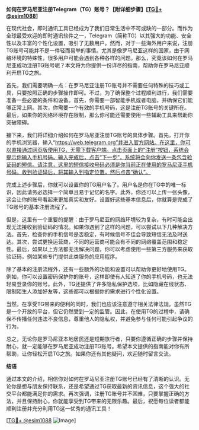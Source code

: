 **如何在罗马尼亚注册Telegram（TG）账号？【附详细步骤】[[TG💪+ @esim1088](https://t.me/s/esim1088)]**

在现代社会，即时通讯工具已经成为了我们日常生活中不可或缺的一部分。而作为全球最受欢迎的即时通讯软件之一，Telegram（简称TG）以其强大的功能、安全性以及丰富的个性化设置，吸引了无数用户。然而，对于一些海外用户来说，注册TG账号可能并不是一件轻而易举的事情。尤其是像罗马尼亚这样的国家，由于网络环境的特殊性，很多用户可能会遇到各种各样的问题。那么，究竟该如何在罗马尼亚成功注册TG账号呢？本文将为你提供一份详尽的指南，帮助你在罗马尼亚顺利开启TG之旅。

首先，我们需要明确一点：在罗马尼亚注册TG账号并不需要任何特殊的技巧或工具，只要按照正确的步骤操作即可。不过，为了确保整个过程顺利进行，我们需要准备一些必要的条件和设备。首先，你需要一部智能手机或者电脑，并确保它们能够正常上网。其次，你需要一个有效的手机号码，这是注册TG账号的关键所在。最后，如果你的网络环境存在限制，那么你可能还需要使用一些辅助工具来帮助你突破障碍。

接下来，我们将详细介绍如何在罗马尼亚注册TG账号的具体步骤。首先，打开你的手机浏览器，输入“https://web.telegram.org”并进入官方网站。在这里，你可以直接通过网页版使用TG，无需下载客户端。点击页面上的“注册”按钮，系统会提示你输入手机号码。输入完成后，点击“下一步”，系统将会向你发送一条包含验证码的短信。请注意，这里的短信接收号码必须是你当前正在使用的罗马尼亚手机号码。收到验证码后，将其输入到指定位置，然后点击“确认”。

完成上述步骤后，你就可以设置你的TG用户名了。用户名是你在TG中的唯一标识，因此请务必选择一个简单且易于记忆的名字。此外，你还可以上传一张头像，这会让你的账号看起来更加真实和友好。设置好这些基本信息后，你就算是完成了TG账号的基本注册流程了。

但是，这里有一个重要的提醒：由于罗马尼亚的网络环境较为复杂，有时可能会出现无法接收到验证码的情况。如果你遇到了这样的问题，可以尝试以下几种解决方法。首先，检查你的手机信号是否稳定，有时候信号不佳会导致短信无法及时送达。其次，尝试更换运营商，不同的运营商可能会有不同的网络覆盖范围和稳定性。最后，如果以上方法都无法解决问题，你可以考虑使用一些第三方服务来获取验证码，例如某些专门提供此类服务的应用程序。

除了基本的注册流程外，还有一些额外的功能和设置可以帮助你更好地使用TG。例如，你可以设置密码保护你的账号，这样即使有人知道了你的手机号码，也无法轻易登录你的账号。此外，TG还提供了许多隐私保护选项，比如隐藏在线状态、限制陌生人添加好友等，这些都可以根据你的需求进行个性化设置。

当然，在享受TG带来的便利的同时，我们也应该注意遵守相关法律法规。虽然TG是一个开放的平台，但它仍然受到一定的监管。因此，在使用TG的过程中，请确保不传播任何违法不良信息，尊重他人的隐私权，并避免参与任何可能引起争议的行为。

总之，无论你是罗马尼亚本地居民还是短期旅行者，只要你遵循正确的步骤并保持耐心，就一定能够在罗马尼亚成功注册TG账号。希望本文提供的指南能对你有所帮助，让你轻松开启TG之旅。如果你还有其他疑问，欢迎随时留言交流。

**结语**

通过本文的介绍，相信你对如何在罗马尼亚注册TG账号已经有了清晰的认识。无论你是想与朋友保持联系，还是希望通过TG获取最新的资讯信息，这个强大的社交平台都能满足你的需求。再次强调，注册TG账号并不困难，只要掌握正确的方法，并且保持耐心，你就能享受到TG带来的无限乐趣。最后，祝愿每位读者都能顺利注册并充分利用TG这一优秀的通讯工具！

[[TG💪+ @esim1088](https://t.me/s/esim1088) ![Image](https://i.postimg.cc/4NQfJmqS/Snipaste-2025-05-13-00-14-12.png)]